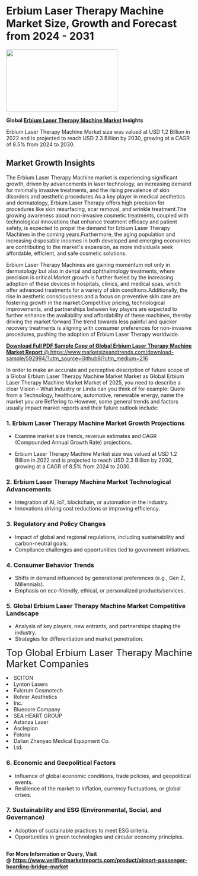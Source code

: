 <H1>Erbium Laser Therapy Machine Market Size, Growth and Forecast from 2024 - 2031</H1><img class="aligncenter size-medium wp-image-584254" src="https://thirdeyenews.in/wp-content/uploads/2024/09/Global-Market-Research-300x168.jpeg" alt="" width="300" height="168" /><p><strong>Global&nbsp;<a href="https://www.marketsizeandtrends.com/download-sample/592994/?utm_source=Github8j?utm_medium=216">Erbium Laser Therapy Machine Market</a> Insights</strong></p><p>Erbium Laser Therapy Machine Market size was valued at USD 1.2 Billion in 2022 and is projected to reach USD 2.3 Billion by 2030, growing at a CAGR of 8.5% from 2024 to 2030.</p><p><h2>Market Growth Insights</h2> <p>The Erbium Laser Therapy Machine market is experiencing significant growth, driven by advancements in laser technology, an increasing demand for minimally invasive treatments, and the rising prevalence of skin disorders and aesthetic procedures.As a key player in medical aesthetics and dermatology, Erbium Laser Therapy offers high precision for procedures like skin resurfacing, scar removal, and wrinkle treatment.The growing awareness about non-invasive cosmetic treatments, coupled with technological innovations that enhance treatment efficacy and patient safety, is expected to propel the demand for Erbium Laser Therapy Machines in the coming years.Furthermore, the aging population and increasing disposable incomes in both developed and emerging economies are contributing to the market's expansion, as more individuals seek affordable, efficient, and safe cosmetic solutions.</p> <p><a href="#"></a></p> <p>Erbium Laser Therapy Machines are gaining momentum not only in dermatology but also in dental and ophthalmology treatments, where precision is critical.Market growth is further fueled by the increasing adoption of these devices in hospitals, clinics, and medical spas, which offer advanced treatments for a variety of skin conditions.Additionally, the rise in aesthetic consciousness and a focus on preventive skin care are fostering growth in the market.Competitive pricing, technological improvements, and partnerships between key players are expected to further enhance the availability and affordability of these machines, thereby driving the market forward.The trend towards less painful and quicker recovery treatments is aligning with consumer preferences for non-invasive procedures, pushing the adoption of Erbium Laser Therapy worldwide.</p> <p><a href="#"></p><p><span class=""><strong>Download Full PDF Sample Copy of Global Erbium Laser Therapy Machine Market Report</strong> @ <a href="https://www.marketsizeandtrends.com/download-sample/592994/?utm_source=Github8j?utm_medium=216" target="_blank">https://www.marketsizeandtrends.com/download-sample/592994/?utm_source=Github8j?utm_medium=216</a></span></p><p>In order to make an accurate and perceptive description of future scope of a Global&nbsp;Erbium Laser Therapy Machine Market Market as Global&nbsp;Erbium Laser Therapy Machine Market Market of 2025, you need to describe a clear Vision &ndash; What Industry or Linda can you think of for example: Quote from a Technology, healthcare, automotive, renewable energy, name the market you are Reffering to.However, some general trends and factors usually impact market reports and their future outlook include:</p><h3>1.&nbsp;<strong>Erbium Laser Therapy Machine Market Growth Projections</strong></h3><ul><li>Examine market size trends, revenue estimates and CAGR (Compounded Annual Growth Rate) projections.</li><li><p>Erbium Laser Therapy Machine Market size was valued at USD 1.2 Billion in 2022 and is projected to reach USD 2.3 Billion by 2030, growing at a CAGR of 8.5% from 2024 to 2030.</p></li></ul><h3>2.&nbsp;<strong>Erbium Laser Therapy Machine Market Technological Advancements</strong></h3><ul><li>Integration of AI, IoT, blockchain, or automation in the industry.</li><li>Innovations driving cost reductions or improving efficiency.</li></ul><h3>3.&nbsp;<strong>Regulatory and Policy Changes</strong></h3><ul><li>Impact of global and regional regulations, including sustainability and carbon-neutral goals.</li><li>Compliance challenges and opportunities tied to government initiatives.</li></ul><h3>4.&nbsp;<strong>Consumer Behavior Trends</strong></h3><ul><li>Shifts in demand influenced by generational preferences (e.g., Gen Z, Millennials).</li><li>Emphasis on eco-friendly, ethical, or personalized products/services.</li></ul><h3>5.&nbsp;<strong>Global Erbium Laser Therapy Machine Market Competitive Landscape</strong></h3><ul><li>Analysis of key players, new entrants, and partnerships shaping the industry.</li><li>Strategies for differentiation and market penetration.</li></ul><p data-pm-slice="1 1 []"><span style="color: inherit; font-family: inherit; font-size: 25px;">Top Global Erbium Laser Therapy Machine Market Companies</span></p><div class="" data-test-id=""><p><li>SCITON</li><li> Lynton Lasers</li><li> Fulcrum Cosmotech</li><li> Rohrer Aesthetics</li><li> Inc.</li><li> Bluecore Company</li><li> SEA HEART GROUP</li><li> Astanza Laser</li><li> Asclepion</li><li> Fotona</li><li> Dalian Zhenyao Medical Equipment Co.</li><li> Ltd.</li></p></div><h3>6.&nbsp;<strong>Economic and Geopolitical Factors</strong></h3><ul><li>Influence of global economic conditions, trade policies, and geopolitical events.</li><li>Resilience of the market to inflation, currency fluctuations, or global crises.</li></ul><h3>7.&nbsp;<strong>Sustainability and ESG (Environmental, Social, and Governance)</strong></h3><ul><li>Adoption of sustainable practices to meet ESG criteria.</li><li>Opportunities in green technologies and circular economy principles.</li></ul><h2><strong style="font-size: 14px;">For More Information or Query, Visit @&nbsp;</strong><a style="background-color: #ffffff; font-size: 14px;" href="https://www.marketsizeandtrends.com/report/erbium-laser-therapy-machine-market/" target="_blank">https://www.verifiedmarketreports.com/product/airport-passenger-boarding-bridge-market</a></h2>